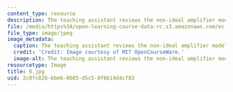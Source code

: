 ```yaml
---
content_type: resource
description: The teaching assistant reviews the non-ideal amplifier model.
file: /media/https%3A/open-learning-course-data-rc.s3.amazonaws.com/ec-s06-practical-electronics-fall-2004/2c0fc82bbbe68685d5c58f6b14d4cf83_6.jpg
file_type: image/jpeg
image_metadata:
  caption: The teaching assistant reviews the non-ideal amplifier model.
  credit: 'Credit: Image courtesy of MIT OpenCourseWare.'
  image-alt: The teaching assistant reviews the non-ideal amplifier model.
resourcetype: Image
title: 6.jpg
uid: 2c0fc82b-bbe6-8685-d5c5-8f6b14d4cf83
---
```

